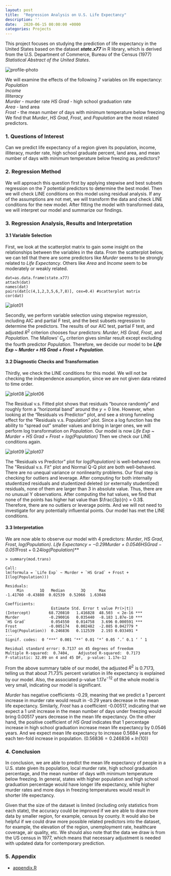 ```yaml
---
layout: post
title:  "Regression Analysis on U.S. Life Expectancy"
description: ''
date:   2020-06-15 00:00:00 +0000
categories: Projects
---
```


This project focuses on studying the prediction of life expectancy in the United States based on the dataset ***state.x77*** in R library, which is derived from the U.S. Department of Commerce,
Bureau of the Census (1977) *Statistical Abstract of the United States*.  

![profile-photo](https://github.com/rickonz/rickonz.github.io/blob/master/project-docs/126-regression/image/front-image.jpg?raw=true)

We will examine the effects of the following 7 variables on life expectancy: 
*Population*  
*Income*  
*Illiteracy*  
*Murder* - murder rate
*HS Grad* - high school graduation rate  
*Area* - land area  
*Frost* - the mean number of days with minimum temperature below freezing  
We find that *Murder*, *HS Grad*, *Frost*, and *Population* are the most related predictors.    

### 1. Questions of Interest
Can we predict life expectancy of a region given its population, income, illiteracy, murder rate, high school graduate percent, land area, and mean number of days with minimum temperature below freezing as predictors?  

### 2. Regression Method
We will approach this question first by applying stepwise and best subsets regression on the 7 potential predictors to determine the best model. Then we will check LINE conditions on this model using residual analysis. If any of the assumptions are not met, we will transform the data and check LINE conditions for the new model. After fitting the model with transformed data, we will interpret our model and summarize our findings.  

### 3. Regression Analysis, Results and Interpretation
#### 3.1 Variable Selection
First, we look at the scatterplot matrix to gain some insight on the relationships between the variables in the data. From the scatterplot below, we can tell that there are some predictors like *Murder* seems to be strongly related to *Life Expectancy*. Others like *Area* and *Income* seem to be moderately or weakly related.  

```{r}
dat=as.data.frame(state.x77)
attach(dat)
names(dat)
pairs(dat[c(4,1,2,3,5,6,7,8)], cex=0.4) #scatterplot matrix
cor(dat)
```
![plot01](https://github.com/rickonz/rickonz.github.io/blob/master/project-docs/126-regression/image/plot01.png?raw=true)

Secondly, we perform variable selection using stepwise regression, including AIC and partial F test, and the best subsets regression to determine the predictors. The results of our AIC test, partial F test, and adjusted $R^2$ criterion chooses four predictors: *Murder*, *HS Grad*, *Frost*, and *Population*. The Mallows’ $C_p$ criterion gives similar result except excluding the fourth predictor *Population*. Therefore, we decide our model to be ***Life Exp ~ Murder + HS Grad + Frost + Population***.  

#### 3.2 Diagnostic Checks and Transformation
Thirdly, we check the LINE conditions for this model. We will not be checking the independence assumption, since we are not given data related to time order.  

![plot08](https://github.com/rickonz/rickonz.github.io/blob/master/project-docs/126-regression/image/plot08.png?raw=true)
![plot06](https://github.com/rickonz/rickonz.github.io/blob/master/project-docs/126-regression/image/plot06.png?raw=true)

The Residual v.s. Fitted plot shows that residuals “bounce randomly” and roughly form a “horizontal band” around the $y=0$ line. However, when looking at the “Residuals vs Predictor” plot, and see a strong funneling effect for the “Residuals v.s. Population” plot. Since a log function has the ability to “spread out” smaller values and bring in larger ones, we will perform log transformation on *Population*. Our model is now *Life Exp ~ Murder + HS Grad + Frost + log(Population)* Then we check our LINE conditions again.  

![plot09](https://github.com/rickonz/rickonz.github.io/blob/master/project-docs/126-regression/image/plot09.png?raw=true)
![plot07](https://github.com/rickonz/rickonz.github.io/blob/master/project-docs/126-regression/image/plot07.png?raw=true)

The “Residuals vs Predictor” plot for *log(Population)* is well-behaved now. The "Residual v.s. Fit" plot and Normal Q-Q plot are both well-behaved. There are no unequal variance or nonlinearity problems.
Our final step is checking for outliers and leverage. After computing for both internally
studentized residuals and studentized deleted (or externally studentized) residuals, none of them
are larger than 3 in absolute value. Thus, there are no unusual Y observations. After computing
the hat values, we find that none of the points has higher hat value than $\frac{3p}{n} = 0.3$. Therefore, there are no outliers or leverage points. And we will not need to investigate for any potentially influential points. Our model has met the LINE conditions.  

#### 3.3 Interpretation
We are now able to observe our model with 4 predictors: *Murder*, *HS Grad*, *Frost*, *log(Population)*.
***Life Expectancy = −0.29*Murder + 0.0546*HSGrad − 0.051*Frost + 0.24*log(Population)***

```{r}
> summary(mod.trans)

Call:
lm(formula = `Life Exp` ~ Murder + `HS Grad` + Frost + I(log(Population)))

Residuals:
     Min       1Q   Median       3Q      Max 
-1.41760 -0.43880  0.02539  0.52066  1.63048 

Coefficients:
                    Estimate Std. Error t value Pr(>|t|)    
(Intercept)        68.720810   1.416828  48.503  < 2e-16 ***
Murder             -0.290016   0.035440  -8.183 1.87e-10 ***
`HS Grad`           0.054550   0.014758   3.696 0.000591 ***
Frost              -0.005174   0.002482  -2.085 0.042779 *  
I(log(Population))  0.246836   0.112539   2.193 0.033491 *  
---
Signif. codes:  0 ‘***’ 0.001 ‘**’ 0.01 ‘*’ 0.05 ‘.’ 0.1 ‘ ’ 1

Residual standard error: 0.7137 on 45 degrees of freedom
Multiple R-squared:  0.7404,	Adjusted R-squared:  0.7173 
F-statistic: 32.09 on 4 and 45 DF,  p-value: 1.17e-12
```

From the above summary table of our model, the adjusted $R^2$ is 0.7173, telling us that about 71.73% percent variation in life expectancy is explained by our model. Also, the associated p-value $1. 17e^{−12}$ of the whole model is very small, indicating our model is significant.  

*Murder* has negative coefficients -0.29, meaning that we predict a 1 percent increase in murder rate would result in -0.29 years decrease in the mean life expectancy. Similarly, *Frost* has a coefficient -0.00517, indicating that we expect a 1 unit increase in the mean number of days under freezing would bring 0.00517 years decrease in the mean life expectancy. On the other hand, the positive coefficient of *HS Grad* indicates that 1 percentage increase in high school graduation increase mean life expectancy by 0.0546 years. And we expect mean life expectancy to increase 0.5684 years for each ten-fold increase in population. $(0.56836 = 0.246836 × ln(10))$


### 4. Conclusion
In conclusion, we are able to predict the mean life expectancy of people in a U.S. state given its population, local murder rate, high school graduation percentage, and the mean number of days with minimum temperature below freezing. In general, states with higher population and high school graduation percentage would have longer life expectancy, while higher murder rates and more days in freezing temperatures would result in shorter life expectancy.  

Given that the size of the dataset is limited (including only statistics from each state), the accuracy could be improved if we are able to draw more data by smaller region, for example, census by county. It would also be helpful if we could draw more possible related predictors into the dataset, for example, the elevation of the region, unemployment rate, healthcare coverage, air quality, etc. We should also note that the data we draw is from the US census in 1977, which means that necessary adjustment is needed with updated data for contemporary prediction.

### 5. Appendix
   - [appendix.R](https://github.com/rickonz/rickonz.github.io/blob/master/project-docs/126-regression/appendix.R)
